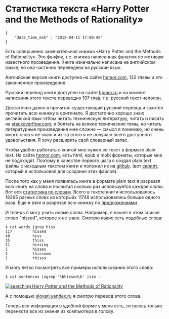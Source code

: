 # Статистика текста «Harry Potter and the Methods of Rationality»

```
{
    "date_time_msk" : "2015-04-11 17:09:45"
}
```

Есть совершенно замечательная книжка «Harry Potter and the Methods of
Rationality». Это фанфик, т.е. книжка написанная фанатом по мотивам
известного прозведения. Книга изначально написана на английском
языке, но она частично переведена на русский язык.

Английская версия книги доступна на сайте [hpmor.com](http://hpmor.com/),
122 главы и это законченное произведение.

Русский перевод книги доступен на сайте [hpmor.ru](http://hpmor.ru/) и на
момент написания этого текста переведно 107 глав, т.е. русский текст неполон.

Достаточно давно я прочитал существющий русский перевод и захотел прочитать
всю книжку в оригинале. Я достаточно хорошо знаю английский язык чтбоы
читать техническую литературу, читать и писать на
[stackoverflow.com](http://stackoverflow.com/), и болтать на всякие
технические темы, но читать литературные произведения мне сложно — смысл
я понимаю, но очень много слов я не знаю и из-за этого я не получаю всего
доступного удовольствия. Я хочу расширить свой словарный запас.

Чтобы удобно работать с книгой мне нужен ее текст в формате plain text. На
сайте [hpmor.com](http://hpmor.com/), есть html, epub и mobi форматы, которые
мне не подоходят. Поэтому в качестве первого шага я создал plain text файлы с
исходным текстом книги и положил их на
[github](https://github.com/bessarabov/hpmor). (вот
[скрипт](https://github.com/bessarabov/hpmor-dl), который я использовал для
создания этих файлов).

После того как у меня появилась книга в формате plain text я разрезал всю
книгу на слова и посчитал сколько раз используется каждое слово. Вот вся
[статистика по словам](https://gist.github.com/bessarabov/24aafa6492ae49f52d66).
Всего в тексте книги использовалось 18395 разных словх из которыйх 11748
использовались больше одного раза. Еще я взял и разрезал всю книжку по
[предложениями](https://gist.github.com/bessarabov/71315d4f647bf34a80cf)

И теперь я могу учить новые слова. Например, я нашел в этом списке слово
"hissed", которое я не знаю. Смотрю какие есть подобные слова:

    $ cat words |grep hiss
    117         hissed
    40          hiss
    35          thiss
    11          hissing
    5           hisses
    1           thissoom
    1           thisss

И могу легко посмотреть все примеры использования этого слова:

    $ cat sentences |egrep '\bhissed\b' |vim -

[![searching Harry Potter and the Methods of Rationality][small]][big]

А с помощью [slovari.yandex.ru](https://slovari.yandex.ru/hissed/%D0%BF%D0%B5%D1%80%D0%B5%D0%B2%D0%BE%D0%B4/)
я смотрю перевод этого слова.

Теперь вся информация в удобной форме у меня есть, осталось только перенести
все из знания из компьютера в голову.

 [big]: https://upload.bessarabov.ru/bessarabov/iLNGSiIivWG46k2PgSdJM38z8Js.png
 [small]: https://upload.bessarabov.ru/bessarabov/6SPNhsdYXypXU1i028lxufdVL90.png
